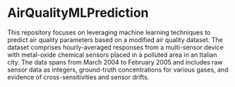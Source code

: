 # AirQualityMLPrediction
 This repository focuses on leveraging machine learning techniques to predict air quality parameters based on a modified air quality dataset. The dataset comprises hourly-averaged responses from a multi-sensor device with metal-oxide chemical sensors placed in a polluted area in an Italian city. The data spans from March 2004 to February 2005 and includes raw sensor data as integers, ground-truth concentrations for various gases, and evidence of cross-sensitivities and sensor drifts.
